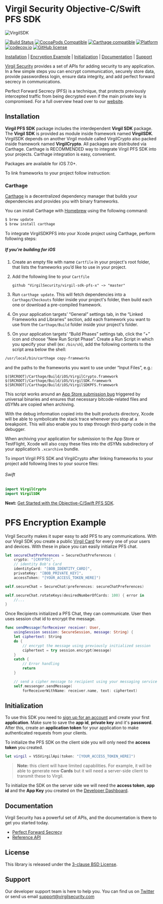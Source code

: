 # Virgil Security Objective-C/Swift PFS SDK

![VirgilSDK](https://cloud.githubusercontent.com/assets/6513916/19643783/bfbf78be-99f4-11e6-8d5a-a43394f2b9b2.png)

[![Build Status](https://api.travis-ci.org/VirgilSecurity/virgil-sdk-x.svg?branch=master)](https://travis-ci.org/VirgilSecurity/virgil-sdk-x)
[![CocoaPods Compatible](https://img.shields.io/cocoapods/v/VirgilSDK.svg)](https://img.shields.io/cocoapods/v/VirgilSDK.svg)
[![Carthage compatible](https://img.shields.io/badge/Carthage-compatible-4BC51D.svg?style=flat)](https://github.com/Carthage/Carthage)
[![Platform](https://img.shields.io/cocoapods/p/VirgilSDK.svg?style=flat)](http://cocoadocs.org/docsets/VirgilSDK)
[![codecov.io](https://codecov.io/github/VirgilSecurity/virgil-sdk-x/coverage.svg)](https://codecov.io/github/VirgilSecurity/virgil-sdk-x/)
[![GitHub license](https://img.shields.io/badge/license-BSD%203--Clause-blue.svg)](https://github.com/VirgilSecurity/virgil/blob/master/LICENSE)

[Installation](#installation) | [Encryption Example](#encryption-example) | [Initialization](#initialization) | [Documentation](#documentation) | [Support](#support)

[Virgil Security](https://virgilsecurity.com) provides a set of APIs for adding security to any application. In a few simple steps you can encrypt communication, securely store data, provide passwordless login, ensure data integrity, and add perfect forward secrecy in communications.

Perfect Forward Secrecy (PFS) is a technique, that protects previously intercepted traffic from being decrypted even if the main private key is compromised. For a full overview head over to our [website](https://developer.virgilsecurity.com/docs/references/perfect-forward-secrecy).

## Installation

**Virgil PFS SDK** package includes the interdependent **Virgil SDK** package. The **Virgil SDK** is provided as module inside framework named **VirgilSDK**. VirgilSDK depends on another Virgil module called VirgilCrypto also packed inside framework named **VirgilCrypto**.
All packages are distributed via Carthage. Carthage is RECOMMENDED way to integrate Virgil PFS SDK into your projects. Carthage integration is easy, convenient.








Packages are available for iOS 7.0+.

To link frameworks to your project follow instruction:

### Carthage

[Carthage](https://github.com/Carthage/Carthage) is a decentralized dependency manager that builds your dependencies and provides you with binary frameworks.

You can install Carthage with [Homebrew](http://brew.sh/) using the following command:

```bash
$ brew update
$ brew install carthage
```

To integrate VirgilSDKPFS into your Xcode project using Carthage, perform following steps:

##### If you're building for iOS

1. Create an empty file with name `Cartfile` in your project's root folder, that lists the frameworks you’d like to use in your project.
1. Add the following line to your `Cartfile`

    ```ogdl
    github "VirgilSecurity/virgil-sdk-pfs-x" ~> "master"
    ```

1. Run `carthage update`. This will fetch dependencies into a `Carthage/Checkouts` folder inside your project's folder, then build each one or download a pre-compiled framework.
1. On your application targets’ “General” settings tab, in the “Linked Frameworks and Libraries” section, add each framework you want to use from the `Carthage/Build` folder inside your project's folder.
1. On your application targets’ “Build Phases” settings tab, click the “+” icon and choose “New Run Script Phase”. Create a Run Script in which you specify your shell (ex: `/bin/sh`), add the following contents to the script area below the shell:

  ```sh
  /usr/local/bin/carthage copy-frameworks
  ```

  and the paths to the frameworks you want to use under “Input Files”, e.g.:

  ```
  $(SRCROOT)/Carthage/Build/iOS/VirgilCrypto.framework
  $(SRCROOT)/Carthage/Build/iOS/VirgilSDK.framework
  $(SRCROOT)/Carthage/Build/iOS/VirgilSDKPFS.framework
  ```

This script works around an [App Store submission bug](http://www.openradar.me/radar?id=6409498411401216) triggered by universal binaries and ensures that necessary bitcode-related files and dSYMs are copied when archiving.

With the debug information copied into the built products directory, Xcode will be able to symbolicate the stack trace whenever you stop at a breakpoint. This will also enable you to step through third-party code in the debugger.

When archiving your application for submission to the App Store or TestFlight, Xcode will also copy these files into the dSYMs subdirectory of your application’s `.xcarchive` bundle.


To import Virgil PFS SDK and VirgilCrypto after linking frameworks to your project add following lines to your source files:


###### Swift
``` swift
import VirgilCrypto
import VirgilSDK
```

__Next:__ [Get Started with the Objective-C/Swift PFS SDK](https://developer.virgilsecurity.com/docs/swift/get-started/perfect-forward-secrecy).

# PFS Encryption Example

Virgil Security makes it super easy to add PFS to any communications. With our Virgil SDK you create a public [Virgil Card](https://developer.virgilsecurity.com/docs/swift/get-started/perfect-forward-secrecy#register-users) for every one of your users and devices. With these in place you can easily initialize PFS chat.

```swift
let secureChatPreferences = SecureChatPreferences (
    crypto: "[CRYPTO]",
    // identity Bob's Card
    identityCard: "[BOB_IDENTITY_CARD]",
    privateKey: "[BOB_PRIVATE_KEY]",
    accessToken: "[YOUR_ACCESS_TOKEN_HERE]")

self.secureChat = SecureChat(preferences: secureChatPreferences)

self.secureChat.rotateKeys(desiredNumberOfCards: 100) { error in
    //...
}
```

Once Recipients initialized a PFS Chat, they can communicate. User then uses session chat id to encrypt the message.


```swift
func sendMessage(forReceiver receiver: User,
    usingSession session: SecureSession, message: String) {
    let ciphertext: String
    do {
        // encrypt the message using previously initialized session
        ciphertext = try session.encrypt(message)
    }
    catch {
        // Error handling
        return
    }

    // send a cipher message to recipient using your messaging service
    self.messenger.sendMessage(
        forReceiverWithName: receiver.name, text: ciphertext)

```



## Initialization

To use this SDK you need to [sign up for an account](https://developer.virgilsecurity.com/account/signup) and create your first __application__. Make sure to save the __app id__, __private key__ and it's __password__. After this, create an __application token__ for your application to make authenticated requests from your clients.

To initialize the PFS SDK on the client side you will only need the __access token__ you created.

```swift
let virgil = VSSVirgilApi(token: "[YOUR_ACCESS_TOKEN_HERE]")
```

> __Note:__ this client will have limited capabilities. For example, it will be able to generate new __Cards__ but it will need a server-side client to transmit these to Virgil.

To initialize the SDK on the server side we will need the __access token__, __app id__ and the __App Key__ you created on the [Developer Dashboard](https://developer.virgilsecurity.com/account/dashboard).


## Documentation

Virgil Security has a powerful set of APIs, and the documentation is there to get you started today.

* [Perfect Forward Secrecy](https://developer.virgilsecurity.com/docs/swift/get-started/perfect-forward-secrecy)
* [Reference API](https://developer.virgilsecurity.com/docs/references)


## License

This library is released under the [3-clause BSD License](LICENSE.md).

## Support

Our developer support team is here to help you. You can find us on [Twitter](https://twitter.com/virgilsecurity) or send us email support@virgilsecurity.com
